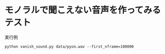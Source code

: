 モノラルで聞こえない音声を作ってみるテスト
==========================================

実行例

```
python vanish_sound.py data/pyon.wav --first_nframe=100000
```
